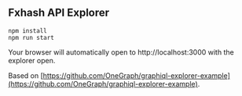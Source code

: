 ## Fxhash API Explorer

```
npm install
npm run start
```

Your browser will automatically open to http://localhost:3000 with the explorer open.

Based on [https://github.com/OneGraph/graphiql-explorer-example](https://github.com/OneGraph/graphiql-explorer-example).
